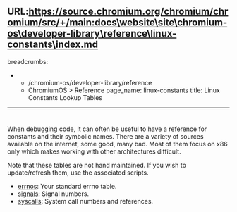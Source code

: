 URL:https://source.chromium.org/chromium/chromium/src/+/main:docs\website\site\chromium-os\developer-library\reference\linux-constants\index.md
---
breadcrumbs:
- - /chromium-os/developer-library/reference
  - ChromiumOS > Reference
page_name: linux-constants
title: Linux Constants Lookup Tables
---

#

When debugging code, it can often be useful to have a reference for constants
and their symbolic names.
There are a variety of sources available on the internet, some good, many bad.
Most of them focus on x86 only which makes working with other architectures
difficult.

Note that these tables are not hand maintained.
If you wish to update/refresh them, use the associated scripts.

* [errnos](./errnos/): Your standard errno table.
* [signals](./signals/): Signal numbers.
* [syscalls](./syscalls/): System call numbers and references.
